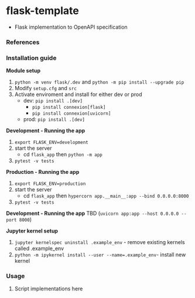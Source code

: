 # flask-template

- Flask implementation to OpenAPI specification

### References

### Installation guide

**Module setup**
1. `python -m venv flask/.dev` and `python -m pip install --upgrade pip` 
2. Modify `setup.cfg` and `src`
3. Activate enviroment and install for either dev or prod
    - dev: `pip install .[dev]`
        - `pip install connexion[flask]`
        - `pip install connexion[uvicorn]`
    - prod: `pip install .[dev]`

**Development - Running the app**
1. `export FLASK_ENV=development`
2. start the server
    - cd `flask_app` then `python -m app` 
3. `pytest -v tests`

**Production - Running the app**
1. `export FLASK_ENV=production`
2. start the server
    - cd `flask_app` then `hypercorn app.__main__:app --bind 0.0.0.0:8000` 
3. `pytest -v tests`

**Development - Running the app**
TBD (`uvicorn app:app --host 0.0.0.0 --port 8000`)

**Jupyter kernel setup**
1. `jupyter kernelspec uninstall .example_env` - remove existing kernels called .example_env
2. `python -m ipykernel install --user --name=.example_env`- install new kernel

### Usage

1. Script implementations here
